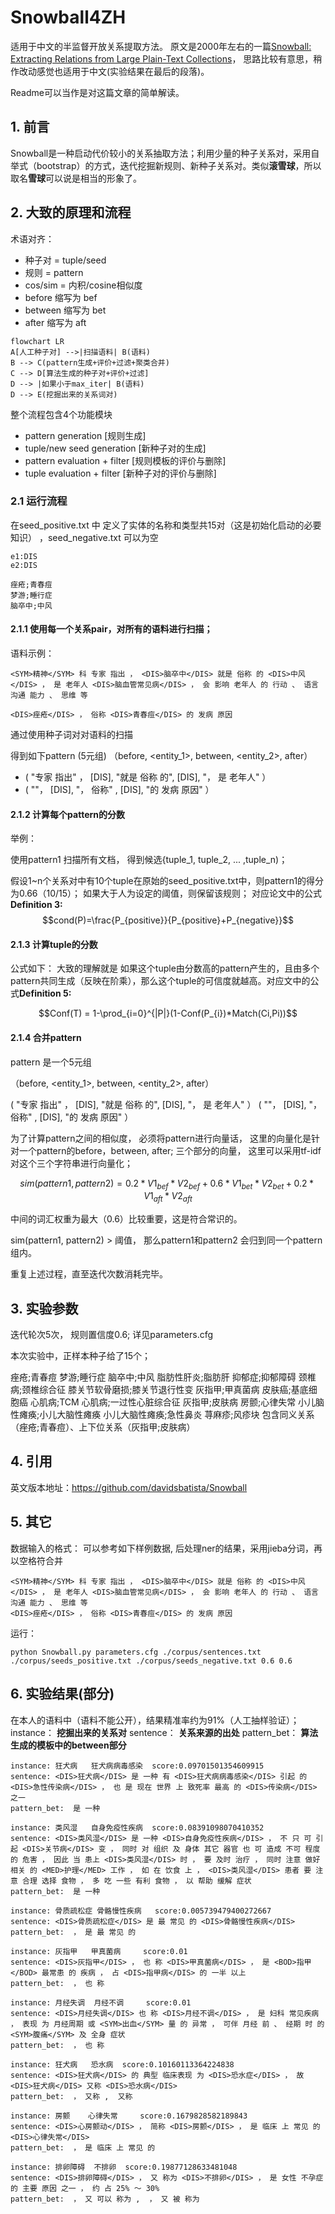 # Snowball4ZH
适用于中文的半监督开放关系提取方法。
原文是2000年左右的一篇[Snowball: Extracting Relations from Large Plain-Text Collections](http://www.cs.columbia.edu/~gravano/Papers/2000/dl00.pdf)， 思路比较有意思，稍作改动感觉也适用于中文(实验结果在最后的段落)。

Readme可以当作是对这篇文章的简单解读。

## 1. 前言
Snowball是一种启动代价较小的关系抽取方法；利用少量的种子关系对，采用自举式（bootstrap）的方式，迭代挖掘新规则、新种子关系对。类似**滚雪球**，所以取名**雪球**可以说是相当的形象了。



## 2. 大致的原理和流程

术语对齐： 
* 种子对 = tuple/seed
* 规则 = pattern
* cos/sim = 内积/cosine相似度
* before 缩写为 bef
* between 缩写为 bet
* after 缩写为 aft

```mermaid
flowchart LR
A[人工种子对] -->|扫描语料| B(语料)
B --> C(pattern生成+评价+过滤+聚类合并)
C --> D[算法生成的种子对+评价+过滤]
D --> |如果小于max_iter| B(语料)
D --> E(挖掘出来的关系词对)
```

整个流程包含4个功能模块

* pattern generation [规则生成]
* tuple/new seed generation [新种子对的生成]
* pattern evaluation + filter [规则模板的评价与删除]
* tuple evaluation + filter [新种子对的评价与删除]



### 2.1 运行流程
在seed_positive.txt 中 定义了实体的名称和类型共15对（这是初始化启动的必要知识）
，seed_negative.txt 可以为空
```
e1:DIS
e2:DIS

痤疮;青春痘
梦游;睡行症
脑卒中;中风
```

#### 2.1.1 使用每一个关系pair，对所有的语料进行扫描；
语料示例：
```
<SYM>精神</SYM> 科 专家 指出 ， <DIS>脑卒中</DIS> 就是 俗称 的 <DIS>中风</DIS> ， 是 老年人 <DIS>脑血管常见病</DIS> ， 会 影响 老年人 的 行动 、 语言 沟通 能力 、 思维 等

<DIS>痤疮</DIS> ， 俗称 <DIS>青春痘</DIS> 的 发病 原因
```
通过使用种子词对对语料的扫描

得到如下pattern (5元组) （before, <entity_1>, between, <entity_2>, after）

* ( "专家 指出" ， [DIS], "就是 俗称 的", [DIS], "， 是 老年人" ）
* ( ""， [DIS], "， 俗称" , [DIS], "的 发病 原因" ）

#### 2.1.2 计算每个pattern的分数

举例：

使用pattern1 扫描所有文档， 得到候选{tuple_1, tuple_2, ... ,tuple_n)；

假设1~n个关系对中有10个tuple在原始的seed_positive.txt中，则pattern1的得分为0.66（10/15）； 如果大于人为设定的阈值，则保留该规则；
对应论文中的公式**Definition 3:** 
$$cond(P)=\frac{P_{positive}}{P_{positive}+P_{negative}}$$


#### 2.1.3 计算tuple的分数

公式如下： 大致的理解就是 如果这个tuple由分数高的pattern产生的，且由多个pattern共同生成（反映在阶乘），那么这个tuple的可信度就越高。对应文中的公式**Definition 5:**

$$Conf(T) = 1-\prod_{i=0}^{|P|}(1-Conf(P_{i})*Match(Ci,Pi))$$

#### 2.1.4 合并pattern

pattern 是一个5元组

（before, <entity_1>, between, <entity_2>, after）

( "专家 指出" ， [DIS], "就是 俗称 的", [DIS], "， 是 老年人" ）
( ""， [DIS], "， 俗称" , [DIS], "的 发病 原因" ）


为了计算pattern之间的相似度， 必须将pattern进行向量话， 这里的向量化是针对一个pattern的before，between, after; 三个部分的向量， 这里可以采用tf-idf 对这个三个字符串进行向量化；

$$sim(pattern1, pattern2) = 0.2 * V1_{bef} * V2_{bef} + 0.6 * V1_{bet} * V2_{bet}+ 0.2 * V1_{aft} * V2_{aft}$$

中间的词汇权重为最大（0.6）比较重要，这是符合常识的。

sim(pattern1, pattern2) > 阈值， 那么pattern1和pattern2 会归到同一个pattern组内。


重复上述过程，直至迭代次数消耗完毕。

## 3. 实验参数
迭代轮次5次， 规则置信度0.6; 详见parameters.cfg

本次实验中，正样本种子给了15个；

痤疮;青春痘
梦游;睡行症
脑卒中;中风
脂肪性肝炎;脂肪肝
抑郁症;抑郁障碍
颈椎病;颈椎综合征
膝关节软骨磨损;膝关节退行性变
灰指甲;甲真菌病
皮肤癌;基底细胞癌
心肌病;TCM
心肌病;一过性心脏综合征
灰指甲;皮肤病
房颤;心律失常
小儿脑性瘫痪;小儿大脑性瘫痪
小儿大脑性瘫痪;急性鼻炎
荨麻疹;风疹块
包含同义关系（痤疮;青春痘）、上下位关系（灰指甲;皮肤病）

## 4. 引用
英文版本地址：https://github.com/davidsbatista/Snowball

## 5. 其它
数据输入的格式： 可以参考如下样例数据, 后处理ner的结果，采用jieba分词，再以空格符合并
```
<SYM>精神</SYM> 科 专家 指出 ， <DIS>脑卒中</DIS> 就是 俗称 的 <DIS>中风</DIS> ， 是 老年人 <DIS>脑血管常见病</DIS> ， 会 影响 老年人 的 行动 、 语言 沟通 能力 、 思维 等
<DIS>痤疮</DIS> ， 俗称 <DIS>青春痘</DIS> 的 发病 原因
```

运行：
```
python Snowball.py parameters.cfg ./corpus/sentences.txt ./corpus/seeds_positive.txt ./corpus/seeds_negative.txt 0.6 0.6
```


## 6. 实验结果(部分)
在本人的语料中（语料不能公开），结果精准率约为91%（人工抽样验证）；
instance： **挖掘出来的关系对**
sentence： **关系来源的出处**
pattern_bet： **算法生成的模板中的between部分**

```
instance: 狂犬病	狂犬病病毒感染	 score:0.09701501354609915
sentence: <DIS>狂犬病</DIS> 是 一种 有 <DIS>狂犬病病毒感染</DIS> 引起 的 <DIS>急性传染病</DIS> ， 也 是 现在 世界 上 致死率 最高 的 <DIS>传染病</DIS> 之一
pattern_bet:  是 一种 

instance: 类风湿	自身免疫性疾病	 score:0.08391098070410352
sentence: <DIS>类风湿</DIS> 是 一种 <DIS>自身免疫性疾病</DIS> ， 不 只 可 引起 <DIS>关节病</DIS> 变 ， 同时 对 组织 及 身体 其它 器官 也 可 造成 不可 程度 的 危害 ， 因此 当 患上 <DIS>类风湿</DIS> 时 ， 要 及时 治疗 ， 同时 注意 做好 相关 的 <MED>护理</MED> 工作 ， 如 在 饮食 上 ， <DIS>类风湿</DIS> 患者 要 注意 合理 选择 食物 ， 多 吃 一些 有利 食物 ， 以 帮助 缓解 症状
pattern_bet:  是 一种 

instance: 骨质疏松症	骨骼慢性疾病	 score:0.005739479400272667
sentence: <DIS>骨质疏松症</DIS> 是 最 常见 的 <DIS>骨骼慢性疾病</DIS>
pattern_bet:  ， 是 最 常见 的 

instance: 灰指甲	甲真菌病	 score:0.01
sentence: <DIS>灰指甲</DIS> ， 也 称 <DIS>甲真菌病</DIS> ， 是 <BOD>指甲</BOD> 最常患 的 疾病 ， 占 <DIS>指甲病</DIS> 的 一半 以上
pattern_bet:  ， 也 称 

instance: 月经失调	月经不调	 score:0.01
sentence: <DIS>月经失调</DIS> 也 称 <DIS>月经不调</DIS> ， 是 妇科 常见疾病 ， 表现 为 月经周期 或 <SYM>出血</SYM> 量 的 异常 ， 可伴 月经 前 、 经期 时 的 <SYM>腹痛</SYM> 及 全身 症状
pattern_bet:  ， 也 称 

instance: 狂犬病	恐水病	 score:0.10160113364224838
sentence: <DIS>狂犬病</DIS> 的 典型 临床表现 为 <DIS>恐水症</DIS> ， 故 <DIS>狂犬病</DIS> 又称 <DIS>恐水病</DIS>
pattern_bet:  ， 又称 ,  又称 

instance: 房颤	心律失常	 score:0.1679828582189843
sentence: <DIS>心房颤动</DIS> ， 简称 <DIS>房颤</DIS> ， 是 临床 上 常见 的 <DIS>心律失常</DIS>
pattern_bet:  ， 是 临床 上 常见 的 

instance: 排卵障碍	不排卵	 score:0.19877128633481048
sentence: <DIS>排卵障碍</DIS> ， 又 称为 <DIS>不排卵</DIS> ， 是 女性 不孕症 的 主要 原因 之一 ， 约 占 25% ～ 30%
pattern_bet:  ， 又 可以 称为 ,  ， 又 被 称为 
```
